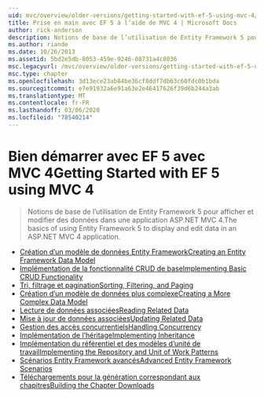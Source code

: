 ```yaml
---
uid: mvc/overview/older-versions/getting-started-with-ef-5-using-mvc-4/index
title: Prise en main avec EF 5 à l’aide de MVC 4 | Microsoft Docs
author: rick-anderson
description: Notions de base de l’utilisation de Entity Framework 5 pour afficher et modifier des données dans une application ASP.NET MVC 4.
ms.author: riande
ms.date: 10/26/2013
ms.assetid: 5bd2e5db-8053-459e-9246-08731a4c8036
msc.legacyurl: /mvc/overview/older-versions/getting-started-with-ef-5-using-mvc-4
msc.type: chapter
ms.openlocfilehash: 3d13ece23ab84be36cf8ddf7db63c60fdc0b1bda
ms.sourcegitcommit: e7e91932a6e91a63e2e46417626f39d6b244a3ab
ms.translationtype: MT
ms.contentlocale: fr-FR
ms.lasthandoff: 03/06/2020
ms.locfileid: "78540214"
---
```

# <a name="getting-started-with-ef-5-using-mvc-4"></a><span data-ttu-id="49065-103">Bien démarrer avec EF 5 avec MVC 4</span><span class="sxs-lookup"><span data-stu-id="49065-103">Getting Started with EF 5 using MVC 4</span></span>

> <span data-ttu-id="49065-104">Notions de base de l’utilisation de Entity Framework 5 pour afficher et modifier des données dans une application ASP.NET MVC 4.</span><span class="sxs-lookup"><span data-stu-id="49065-104">The basics of using Entity Framework 5 to display and edit data in an ASP.NET MVC 4 application.</span></span>

- [<span data-ttu-id="49065-105">Création d’un modèle de données Entity Framework</span><span class="sxs-lookup"><span data-stu-id="49065-105">Creating an Entity Framework Data Model</span></span>](creating-an-entity-framework-data-model-for-an-asp-net-mvc-application.md)
- [<span data-ttu-id="49065-106">Implémentation de la fonctionnalité CRUD de base</span><span class="sxs-lookup"><span data-stu-id="49065-106">Implementing Basic CRUD Functionality</span></span>](implementing-basic-crud-functionality-with-the-entity-framework-in-asp-net-mvc-application.md)
- [<span data-ttu-id="49065-107">Tri, filtrage et pagination</span><span class="sxs-lookup"><span data-stu-id="49065-107">Sorting, Filtering, and Paging</span></span>](sorting-filtering-and-paging-with-the-entity-framework-in-an-asp-net-mvc-application.md)
- [<span data-ttu-id="49065-108">Création d’un modèle de données plus complexe</span><span class="sxs-lookup"><span data-stu-id="49065-108">Creating a More Complex Data Model</span></span>](creating-a-more-complex-data-model-for-an-asp-net-mvc-application.md)
- [<span data-ttu-id="49065-109">Lecture de données associées</span><span class="sxs-lookup"><span data-stu-id="49065-109">Reading Related Data</span></span>](reading-related-data-with-the-entity-framework-in-an-asp-net-mvc-application.md)
- [<span data-ttu-id="49065-110">Mise à jour de données associées</span><span class="sxs-lookup"><span data-stu-id="49065-110">Updating Related Data</span></span>](updating-related-data-with-the-entity-framework-in-an-asp-net-mvc-application.md)
- [<span data-ttu-id="49065-111">Gestion des accès concurrentiels</span><span class="sxs-lookup"><span data-stu-id="49065-111">Handling Concurrency</span></span>](handling-concurrency-with-the-entity-framework-in-an-asp-net-mvc-application.md)
- [<span data-ttu-id="49065-112">Implémentation de l’héritage</span><span class="sxs-lookup"><span data-stu-id="49065-112">Implementing Inheritance</span></span>](implementing-inheritance-with-the-entity-framework-in-an-asp-net-mvc-application.md)
- [<span data-ttu-id="49065-113">Implémentation du référentiel et des modèles d’unité de travail</span><span class="sxs-lookup"><span data-stu-id="49065-113">Implementing the Repository and Unit of Work Patterns</span></span>](implementing-the-repository-and-unit-of-work-patterns-in-an-asp-net-mvc-application.md)
- [<span data-ttu-id="49065-114">Scénarios Entity Framework avancés</span><span class="sxs-lookup"><span data-stu-id="49065-114">Advanced Entity Framework Scenarios</span></span>](advanced-entity-framework-scenarios-for-an-mvc-web-application.md)
- [<span data-ttu-id="49065-115">Téléchargements pour la génération correspondant aux chapitres</span><span class="sxs-lookup"><span data-stu-id="49065-115">Building the Chapter Downloads</span></span>](building-the-ef5-mvc4-chapter-downloads.md)
